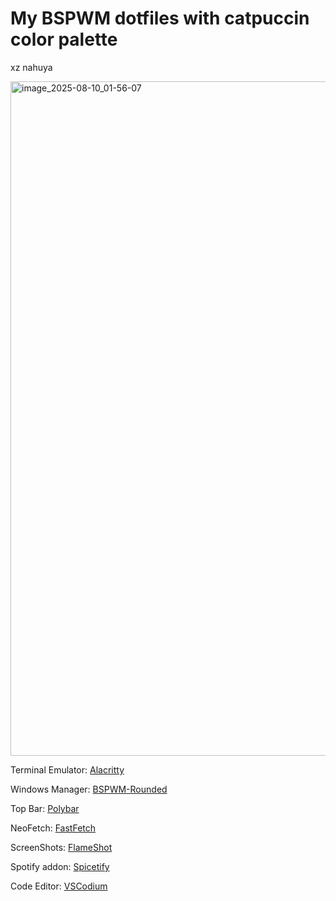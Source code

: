 # My BSPWM dotfiles with catpuccin color palette
xz nahuya

<img width="1919" height="1079" alt="image_2025-08-10_01-56-07" src="https://github.com/user-attachments/assets/d4f94dd2-dca7-4605-a3e3-1547d72a68fb" />


Terminal Emulator: [Alacritty](https://github.com/alacritty/alacritty)

Windows Manager: [BSPWM-Rounded](https://aur.archlinux.org/bspwm-rounded-corners.git)

Top Bar: [Polybar](https://github.com/polybar/polybar)

NeoFetch: [FastFetch](https://github.com/fastfetch-cli/fastfetch)

ScreenShots: [FlameShot](https://flameshot.org/)

Spotify addon: [Spicetify](https://spicetify.app/)

Code Editor: [VSCodium](https://vscodium.com/)

